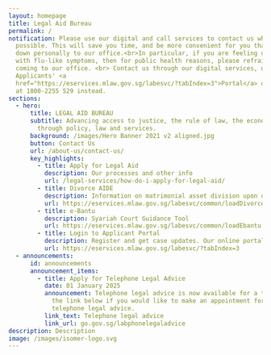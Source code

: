 ```yaml
---
layout: homepage
title: Legal Aid Bureau
permalink: /
notification: Please use our digital and call services to contact us wherever
  possible. This will save you time, and be more convenient for you than to come
  down personally to our office.<br>In particular, if you are feeling unwell,
  with flu-like symptoms, then for public health reasons, please refrain from
  coming to our office. <br> Contact us through our digital services, our
  Applicants' <a
  href="https://eservices.mlaw.gov.sg/labesvc/?tabIndex=3">Portal</a> or call us
  at 1800-2255 529 instead.
sections:
  - hero:
      title: LEGAL AID BUREAU
      subtitle: Advancing access to justice, the rule of law, the economy and society
        through policy, law and services.
      background: /images/Hero Banner 2021 v2 aligned.jpg
      button: Contact Us
      url: /about-us/contact-us/
      key_highlights:
        - title: Apply for Legal Aid
          description: Our processes and other info
          url: /legal-services/how-do-i-apply-for-legal-aid/
        - title: Divorce AIDE
          description: Information on matrimonial asset division upon divorce
          url: https://eservices.mlaw.gov.sg/labesvc/common/loadDivorceAIDEv2.do
        - title: e-Bantu
          description: Syariah Court Guidance Tool
          url: https://eservices.mlaw.gov.sg/labesvc/common/loadEbantu.do
        - title: Login to Applicant Portal
          description: Register and get case updates. Our online portal helps you save time.
          url: https://eservices.mlaw.gov.sg/labesvc/?tabIndex=3
  - announcements:
      id: announcements
      announcement_items:
        - title: Apply for Telephone Legal Advice
          date: 01 January 2025
          announcement: Telephone legal advice is now available for a trial period. Click
            the link below if you would like to make an appointment for
            telephone legal advice.
          link_text: Telephone legal advice
          link_url: go.gov.sg/labphonelegaladvice
description: Description
image: /images/isomer-logo.svg
---
```


